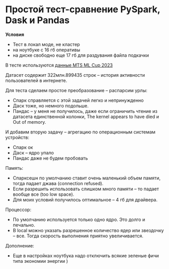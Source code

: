 # Простой тест-сравнение PySpark, Dask и Pandas

**Условия**
- Тест в локал моде, не кластер
- на ноутбуке с 16 гб оперативы
- на диске свободно еще 17 гб для раздувания файла подкачки

В тесте используются [данные MTS ML Cup 2023](https://storage.yandexcloud.net/ds-ods/files/materials/124f46f0/competition_data_final_pqt.zip)

Датасет содержит 322млн.899435 строк – история активности пользователей в интернете.

Для теста сделаем простое преобразование – распарсим урлы:
- Спарк справляется с этой задачей легко и непринужденно
- Даск тоже, но немного подольше.
- Пандас – у меня не получилось, даже если ограничить чтение из датасета единственной колонки, The kernel appears to have died и Out of memory.

И добавим вторую задачу – агрегацию по операционным системам устройств:
- Спарк ок
- Даск – ядро упало
- Пандас даже не будем пробовать

Память:
- Cпарксешн по умолчанию ставит очень маленький объем памяти, тогда падает джава (connection refused).
- Если разрешить использовать слишком много памяти – то падает вообще все (too low space).
- Для моих условий получилось оптимальное – 4 гб для драйвера.

Процессор:
- По умолчанию используется только одно ядро. Это долго и печально.
- В local можно указать разрешенное количество ядер или звездочку – все. Тогда скорость выполнения приятно увеличивается.

Дополнение:
- Еще в настройках ноутбука надо отключить всякие зеленые фичи типа экономии энергии )
